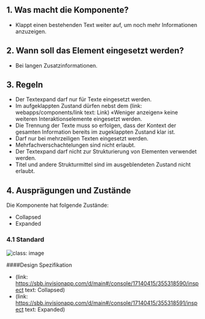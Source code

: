 ## 1. Was macht die Komponente?
* Klappt einen bestehenden Text weiter auf, um noch mehr Informationen anzuzeigen.

## 2. Wann soll das Element eingesetzt werden?
* Bei langen Zusatzinformationen.

## 3. Regeln 
* Der Textexpand darf nur für Texte eingesetzt werden.
* Im aufgeklappten Zustand dürfen nebst dem (link: webapps/components/link text: Link) «Weniger anzeigen» keine weiteren Interaktionselemente eingesetzt werden.
* Die Trennung der Texte muss so erfolgen, dass der Kontext der gesamten Information bereits im zugeklappten Zustand klar ist.
* Darf nur bei mehrzeiligen Texten eingesetzt werden.
* Mehrfachverschachtelungen sind nicht erlaubt.
* Der Textexpand darf nicht zur Strukturierung von Elementen verwendet werden.
* Titel und andere Strukturmittel sind im ausgeblendeten Zustand nicht erlaubt.

## 4. Ausprägungen und Zustände
Die Komponente hat folgende Zustände:
* Collapsed
* Expanded

### 4.1 Standard
![](https://raw.githubusercontent.com/sbb-design-systems/sbb-design-system/master/webapp/components/textexpand/images/textexpand_default.png 'class: image')


####Design Spezifikation
*   (link: https://sbb.invisionapp.com/d/main#/console/17140415/355318590/inspect text: Collapsed)
*   (link: https://sbb.invisionapp.com/d/main#/console/17140415/355318591/inspect text: Expanded)